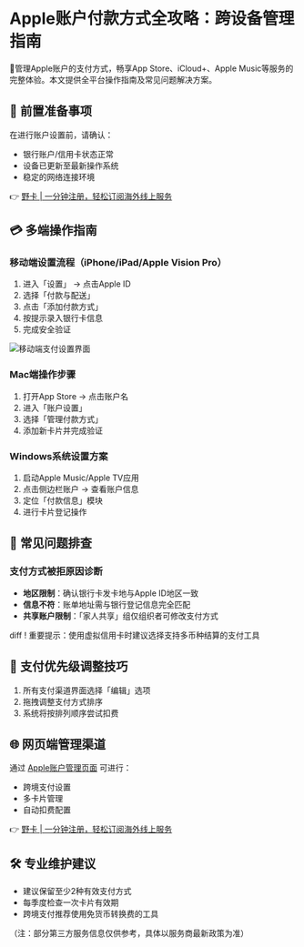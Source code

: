 # Apple账户付款方式全攻略：跨设备管理指南

📱管理Apple账户的支付方式，畅享App Store、iCloud+、Apple Music等服务的完整体验。本文提供全平台操作指南及常见问题解决方案。

## 📌 前置准备事项
在进行账户设置前，请确认：
- 银行账户/信用卡状态正常
- 设备已更新至最新操作系统
- 稳定的网络连接环境

👉 [野卡 | 一分钟注册，轻松订阅海外线上服务](https://bbtdd.com/yeka)

## 💳 多端操作指南

### 移动端设置流程（iPhone/iPad/Apple Vision Pro）
1. 进入「设置」 → 点击Apple ID
2. 选择「付款与配送」
3. 点击「添加付款方式」
4. 按提示录入银行卡信息
5. 完成安全验证

![移动端支付设置界面](https://bbtdd.com/wp-content/uploads/img/21389527.webp)

### Mac端操作步骤
1. 打开App Store → 点击账户名
2. 进入「账户设置」
3. 选择「管理付款方式」
4. 添加新卡片并完成验证

### Windows系统设置方案
1. 启动Apple Music/Apple TV应用
2. 点击侧边栏账户 → 查看账户信息
3. 定位「付款信息」模块
4. 进行卡片登记操作

## 🚨 常见问题排查
### 支付方式被拒原因诊断
- **地区限制**：确认银行卡发卡地与Apple ID地区一致
- **信息不符**：账单地址需与银行登记信息完全匹配
- **共享账户限制**：「家人共享」组仅组织者可修改支付方式

diff
! 重要提示：使用虚拟信用卡时建议选择支持多币种结算的支付工具


## 🔄 支付优先级调整技巧
1. 所有支付渠道界面选择「编辑」选项
2. 拖拽调整支付方式排序
3. 系统将按排列顺序尝试扣费

## 🌐 网页端管理渠道
通过 [Apple账户管理页面](https://account.apple.com) 可进行：
- 跨境支付设置
- 多卡片管理
- 自动扣费配置

👉 [野卡 | 一分钟注册，轻松订阅海外线上服务](https://bbtdd.com/yeka)

## 🛠 专业维护建议
- 建议保留至少2种有效支付方式
- 每季度检查一次卡片有效期
- 跨境支付推荐使用免货币转换费的工具

（注：部分第三方服务信息仅供参考，具体以服务商最新政策为准）